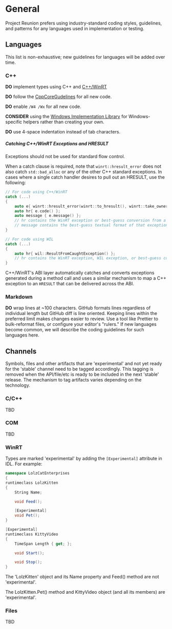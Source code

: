 # General

Project Reunion prefers using industry-standard coding styles, guidelines, and patterns for any
languages used in implementation or testing.

## Languages

This list is non-exhaustive; new guidelines for languages will be added over time.

### C++

**DO** implement types using C++ and [C++/WinRT](https://github.com/microsoft/cppwinrt)

**DO** follow the [CppCoreGudelines](https://github.com/isocpp/CppCoreGuidelines) for all new code.

**DO** enable `/W4 /Wx` for all new code.

**CONSIDER** using the [Windows Implementation Library](https://github.com/Microsoft/wil) for
Windows-specific helpers rather than creating your own.

**DO** use 4-space indentation instead of tab characters.

##### Catching C++/WinRT Exceptions and HRESULT

Exceptions should not be used for standard flow control.

When a catch clause is required, note that `winrt::hresult_error` does not also catch
`std::bad_alloc` or any of the other C++ standard exceptions. In cases where a single catch handler
desires to pull out an HRESULT, use the following:

```c++
// For code using C++/WinRT
catch (...)
{
    auto e{ winrt::hresult_error(winrt::to_hresult(), winrt::take_ownership_from_abi) };
    auto hr{ e.code() };
    auto message { e.message() };
    // hr contains the WinRT exception or best-guess conversion from a C++ exception,
    // message contains the best-guess textual format of that exception
}

// For code using WIL
catch (...)
{
    auto hr{ wil::ResultFromCaughtException() };
    // hr contains the WinRT exception, WIL exception, or best-guess conversion from a C++ exception
}
```

C++/WinRT's ABI layer automatically catches and converts exceptions generated during a method call
and uses a similar mechanism to map a C++ exception to an `HRESULT` that can be delivered across the
ABI.

### Markdown

**DO** wrap lines at ~100 characters. GitHub formats lines regardless of individual length but
GitHub diff is line oriented. Keeping lines within the preferred limit makes changes easier to
review. Use a tool like Prettier to bulk-reformat files, or configure your editor's "rulers." If new
languages become common, we will describe the coding guidelines for such languages here.

## Channels

Symbols, files and other artifacts that are 'experimental' and not yet ready for the 'stable'
channel need to be tagged accordingly. This tagging is removed when the API/file/etc is ready
to be included in the next 'stable' release. The mechanism to tag artifacts varies depending
on the technology.

### C/C++

TBD

### COM

TBD

### WinRT

Types are marked 'experimental' by adding the `[Experimental]` attribute in IDL. For example:

```c# (but really MIDL3)
namespace LolzCatEnterprises
{
runtimeclass LolzKitten
{
    String Name;

    void Feed();

    [Experimental]
    void Pet();
}

[Experimental]
runtimeclass KittyVideo
{
    TimeSpan Length { get; };

    void Start();

    void Stop();
}
```

The 'LolzKitten' object and its Name property and Feed() method are not 'experimental'.

The LolzKitten.Pet() method and KittyVideo object (and all its members) are 'experimental'.

### Files

TBD
